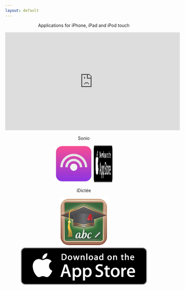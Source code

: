 ```yaml
---
layout: default
---
```

<p align="center">
Applications for iPhone, iPad and iPod touch
</p>

<p align="center">
<iframe width="560" height="315" src="https://www.youtube.com/embed/AowatUuvRz0?autoplay=1" frameborder="0" allowfullscreen></iframe>
</p>

<p align="center">
Sonio
</p>
<p  align="center" style="display: block;">
<img src="/images/Sonio-Logo.png" alt="Sonio" title="Sonio" style="width: 120px; height: 120px;"/> 
<img src="/images/App-Store-Badge.png" alt="Download on the App Store" title="Download on the App Store" style="width: 60px; height: 120px;"/> 
</p>


<p align="center">
iDictée
</p>
<p align="center">
<img src="/images/iDictee-Logo.png" alt="Sonio" title="Sonio" />
<img src="/images/App-Store-Badge.png" alt="Download on the App Store" title="Download on the App Store" /> 
</p>
